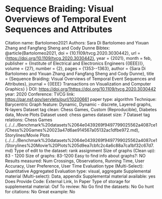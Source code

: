 # Sequence Braiding: Visual Overviews of Temporal Event Sequences and Attributes

Citation name: Bartolomeo2021
Authors: Sara Di Bartolomeo and Yixuan Zhang and Fangfang Sheng and Cody Dunne
Bibtex: @article{Bartolomeo2021,
doi = {10.1109/tvcg.2020.3030442},
url = {https://doi.org/10.1109/tvcg.2020.3030442},
year = {2021},
month = feb,
publisher = {Institute of Electrical and Electronics Engineers ({IEEE})},
volume = {27},
number = {2},
pages = {1353--1363},
author = {Sara Di Bartolomeo and Yixuan Zhang and Fangfang Sheng and Cody Dunne},
title = {Sequence Braiding: Visual Overviews of Temporal Event Sequences and Attributes},
journal = {{IEEE} Transactions on Visualization and Computer Graphics}
}
DOI: https://doi.org/1https://doi.org/10.1109/tvcg.2020.3030442
year: 2020
Conference: TVCG
link: https://par.nsf.gov/servlets/purl/10200661
paper type: algorithm
Technique: Barycentric
Graph feature: Dynamic, Dynamic - discrete, Layered graphs, N-layers
Dataset tag clean: Chess Games, Custom (Reproducible), Diabetes data, Movie Plots
Dataset used: chess games
dataset size: 7
Dataset tag relations: Chess Games (../../../Benchmark%20datasets%2064e0439269f9497799025562a4087ce1/Chess%20Games%20023a47d6ae914567a05132ac1dfbe972.md), Storylines/Movie Plots (../../../Benchmark%20datasets%2064e0439269f9497799025562a4087ce1/Storylines%20Movie%20Plots%205d9ea7cbfc2c4a6c88a7ca1bf32c67d7.md)
Type of edit to the dataset: rank assignment
Size of graphs (Clean up): 83 - 1200
Size of graphs: 83-1200
Easy to find info about graphs?: NO
Results measured: Num Crossings, Observations, Running Time, User Accuracy, User Preference, User Time
Evaluation type (Multi-Select): Quantitative Aggregated
Evaluation type: visual, aggregate
Supplemental material (Multi-select): Data, appendix
Supplemental material available: yes
Does Provide Code: External Link, In Paper
Type of storage for supplemental material: Osf
To review: No
Go find the datasets: No
Go hunt for citations: No
Great example: No